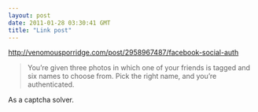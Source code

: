 ```yaml
---
layout: post
date: 2011-01-28 03:30:41 GMT
title: "Link post"
---
```

<http://venomousporridge.com/post/2958967487/facebook-social-auth>

> You’re given three photos in which one of your friends is tagged and six names to choose from. Pick the right name, and you’re authenticated.

As a captcha solver.